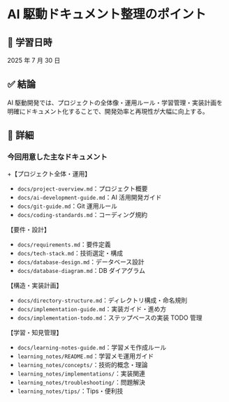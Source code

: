# AI 駆動ドキュメント整理のポイント

## 📅 学習日時

2025 年 7 月 30 日

## ✅ 結論

AI 駆動開発では、プロジェクトの全体像・運用ルール・学習管理・実装計画を明確にドキュメント化することで、開発効率と再現性が大幅に向上する。

## 🧠 詳細

### 今回用意した主なドキュメント

+【プロジェクト全体・運用】

- `docs/project-overview.md`：プロジェクト概要
- `docs/ai-development-guide.md`：AI 活用開発ガイド
- `docs/git-guide.md`：Git 運用ルール
- `docs/coding-standards.md`：コーディング規約

【要件・設計】

- `docs/requirements.md`：要件定義
- `docs/tech-stack.md`：技術選定・構成
- `docs/database-design.md`：データベース設計
- `docs/database-diagram.md`：DB ダイアグラム

【構造・実装計画】

- `docs/directory-structure.md`：ディレクトリ構成・命名規則
- `docs/implementation-guide.md`：実装ガイド・進め方
- `docs/implementation-todo.md`：ステップベースの実装 TODO 管理

【学習・知見管理】

- `docs/learning-notes-guide.md`：学習メモ作成ルール
- `learning_notes/README.md`：学習メモ運用ガイド
- `learning_notes/concepts/`：技術的概念・理論
- `learning_notes/implementations/`：実装関連
- `learning_notes/troubleshooting/`：問題解決
- `learning_notes/tips/`：Tips・便利技
